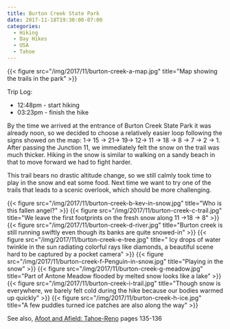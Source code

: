 ```yaml
---
title: Burton Creek State Park
date: 2017-11-18T19:30:00-07:00
categories:
  - Hiking
  - Day Hikes
  - USA
  - Tahoe
---
```



{{< figure src="/img/2017/11/burton-creek-a-map.jpg" title="Map showing the trails in the park" >}}

Trip Log:

* 12:48pm - start hiking
* 03:23pm - finish the hike

By the time we arrived at the entrance of Burton Creek State Park it was already noon, so we decided to choose a relatively easier loop following the signs showed on the map: 1-> 15 -> 21-> 19-> 12-> 11 -> 18 -> 8 -> 7 -> 2 -> 1. After passing the Junction 11, we immediately felt the snow on the trail was much thicker. Hiking in the snow is similar to walking on a sandy beach in that to move forward we had to fight harder.

This trail bears no drastic altitude change, so we still calmly took time to play in the snow and eat some food. Next time we want to try one of the trails that leads to a scenic overlook, which should be more challenging.
<!--more-->

{{< figure src="/img/2017/11/burton-creek-b-kev-in-snow.jpg" title="Who is this fallen angel?" >}}
{{< figure src="/img/2017/11/burton-creek-c-trail.jpg" title="We leave the first footprints on the fresh snow along 11 ->18 -> 8" >}}
{{< figure src="/img/2017/11/burton-creek-d-river.jpg" title="Burton creek is still running swiftly even though its banks are quite snowed-in" >}}
{{< figure src="/img/2017/11/burton-creek-e-tree.jpg" title=" Icy drops of water twinkle in the sun radiating colorful rays like diamonds, a beautiful scene hard to be captured by a pocket camera" >}}
{{< figure src="/img/2017/11/burton-creek-f-Penguin-in-snow.jpg" title="Playing in the snow" >}}
{{< figure src="/img/2017/11/burton-creek-g-meadow.jpg" title="Part of Antone Meadow flooded by melted snow looks like a lake" >}}
{{< figure src="/img/2017/11/burton-creek-i-trail.jpg" title="Though snow is everywhere, we barely felt cold during the hike because our bodies warmed up quickly" >}}
{{< figure src="/img/2017/11/burton-creek-h-ice.jpg" title="A few puddles turned ice patches are also along the way" >}}

See also, [Afoot and Afield: Tahoe-Reno](https://www.amazon.com/Afoot-Afield-Tahoe-Reno-Spectacular-Outings/dp/089997791X) pages 135-136
